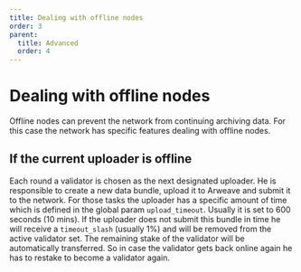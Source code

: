 ```yaml
---
title: Dealing with offline nodes
order: 3
parent:
  title: Advanced
  order: 4
---
```


# Dealing with offline nodes

Offline nodes can prevent the network from continuing archiving data. For this case the network has specific features dealing with offline nodes.

## If the current uploader is offline

Each round a validator is chosen as the next designated uploader. He is responsible to create a new data bundle, upload it to Arweave and submit it to the network. For those tasks the uploader has a specific amount of time which is defined in the global param `upload_timeout`. Usually it is set to 600 seconds (10 mins). If the uploader does not submit this bundle in time he will receive a `timeout_slash` (usually 1%) and will be removed from the active validator set. The remaining stake of the validator will be automatically transferred. So in case the validator gets back online again he has to restake to become a validator again.
